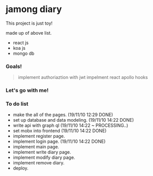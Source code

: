# jamong diary

This project is just toy!

made up of above list.

- react js
- koa js
- mongo db

### Goals!

> implement authoriaztion with jwt
> impelment react apollo hooks

### Let's go with me!

### To do list

- make the all of the pages. (19/11/10 12:29 DONE)
- set up database and data modeling. (19/11/10 14:22 DONE)
- write api with graph ql (19/11/10 14:22 ~ PROCESSING..)
- set mobx into frontend (19/11/10 14:22 DONE)
- implement register page.
- implement login page. (19/11/10 14:22 DONE)
- implement main page.
- implement write diary page.
- implement modify diary page.
- implement remove diary.
- deploy.
